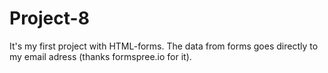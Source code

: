 # Project-8
It's my first project with HTML-forms.
The data from forms goes directly to my email adress (thanks formspree.io for it).
